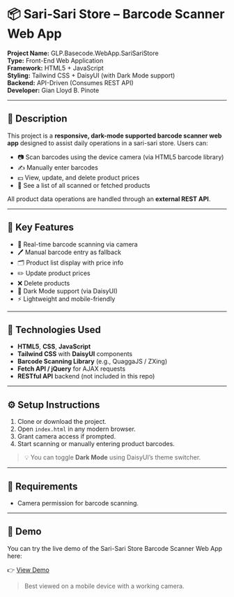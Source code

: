 # 📦 Sari-Sari Store – Barcode Scanner Web App

**Project Name:** GLP.Basecode.WebApp.SariSariStore  
**Type:** Front-End Web Application  
**Framework:** HTML5 + JavaScript  
**Styling:** Tailwind CSS + DaisyUI (with Dark Mode support)  
**Backend:** API-Driven (Consumes REST API)  
**Developer:** Gian Lloyd B. Pinote  

---

## 📌 Description

This project is a **responsive, dark-mode supported barcode scanner web app** designed to assist daily operations in a sari-sari store. Users can:

- 📷 Scan barcodes using the device camera (via HTML5 barcode library)
- ✍️ Manually enter barcodes
- 💵 View, update, and delete product prices
- 🧾 See a list of all scanned or fetched products

All product data operations are handled through an **external REST API**.

---

## 🌟 Key Features

- 📸 Real-time barcode scanning via camera
- 🖊️ Manual barcode entry as fallback
- 🗂️ Product list display with price info
- ✏️ Update product prices
- ❌ Delete products
- 🌙 Dark Mode support (via DaisyUI)
- ⚡ Lightweight and mobile-friendly

---

## 🧰 Technologies Used

- **HTML5**, **CSS**, **JavaScript**
- **Tailwind CSS** with **DaisyUI** components
- **Barcode Scanning Library** (e.g., QuaggaJS / ZXing)
- **Fetch API / jQuery** for AJAX requests
- **RESTful API** backend (not included in this repo)

---

## ⚙️ Setup Instructions

1. Clone or download the project.
2. Open `index.html` in any modern browser.
3. Grant camera access if prompted.
4. Start scanning or manually entering product barcodes.

> 💡 You can toggle **Dark Mode** using DaisyUI’s theme switcher.

---

## 🔐 Requirements

- Camera permission for barcode scanning.

---

## 🔗 Demo

You can try the live demo of the Sari-Sari Store Barcode Scanner Web App here:

👉 [View Demo](https://glp-basecode-web-app-sari-sari-store.vercel.app/)

> Best viewed on a mobile device with a working camera.



